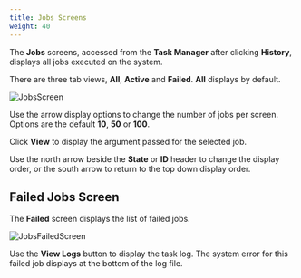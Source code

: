```yaml
---
title: Jobs Screens
weight: 40
---
```



The **Jobs** screens, accessed from the **Task Manager** after clicking **History**, displays all jobs executed on the system.

There are three tab views, **All**, **Active** and **Failed**. **All** displays by default.

![JobsScreen](/images/SCALE/22.02/JobsScreen.png "Task Manager Jobs")

Use the <span class="iconify" data-icon="bi:caret-down-fill"></span> arrow display options to change the number of jobs per screen. Options are the default **10**, **50** or **100**.

Click **View** to display the argument passed for the selected job.

Use the <span class="material-icons-outlined">north</span> arrow beside the **State** or **ID** header to change the display order, or the <span class="material-icons-outlined">south</span> arrow to return to the top down display order.

## Failed Jobs Screen

The **Failed** screen displays the list of failed jobs. 

![JobsFailedScreen](/images/SCALE/22.02/JobsFailedScreen.png "Task Manager Failed Jobs")

Use the **View Logs** button to display the task log. The system error for this failed job displays at the bottom of the log file.

